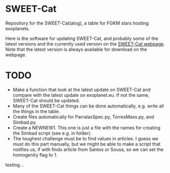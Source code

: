 SWEET-Cat
=========

Repository for the SWEET-Cat(alog), a table for FGKM stars hosting exoplanets.

Here is the software for updating SWEET-Cat, and probably some of the latest
versions and the currently used version on the
[SWEET-Cat webpage](https://www.astro.up.pt/resources/sweet-cat/).
Note that the latest version is always available for download on the webpage.



TODO
====

   - Make a function that look at the latest update on SWEET-Cat and compare
     with the latest update on exoplanet.eu. If not the same, SWEET-Cat should
     be updated.
   - Many of the SWEET-Cat things can be done automatically, e.g. write all the
     things in the table.
   - Create files automatically for ParralaxSpec.py, TorresMass.py, and
     Simbad.py.
   - Create a NEWNEW1. This one is just a file with the names for creating the
     Simbad script (see e.g. in folder).
   - The toughest challenge must be to find values in articles. I guess we must
     do this part manually, but we might be able to make a script that notifies
     us, if with finds article from Santos or Sousa, so we can set the homogenity
     flag to 1.


testing...
